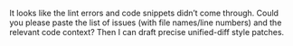 It looks like the lint errors and code snippets didn’t come through. Could you please paste the list of issues (with file names/line numbers) and the relevant code context? Then I can draft precise unified-diff style patches.
